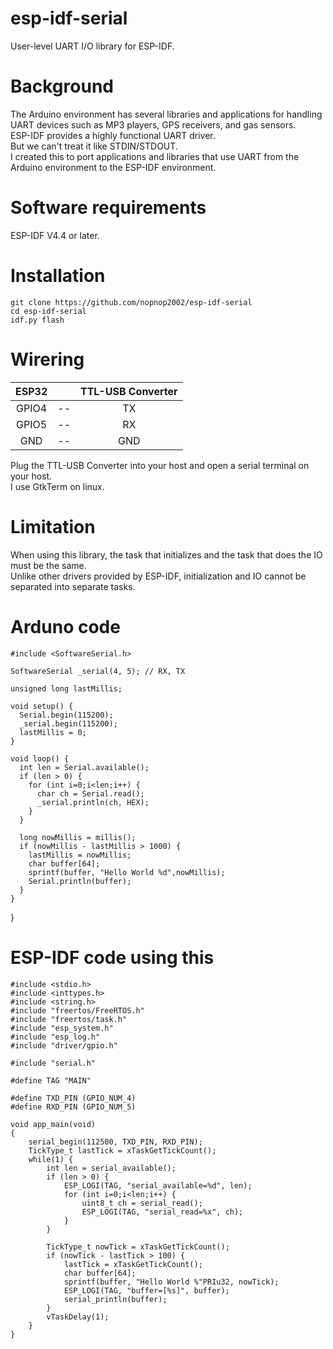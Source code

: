 # esp-idf-serial
User-level UART I/O library for ESP-IDF.

# Background
The Arduino environment has several libraries and applications for handling UART devices such as MP3 players, GPS receivers, and gas sensors.   
ESP-IDF provides a highly functional UART driver.   
But we can't treat it like STDIN/STDOUT.   
I created this to port applications and libraries that use UART from the Arduino environment to the ESP-IDF environment.   


# Software requirements
ESP-IDF V4.4 or later.   

# Installation

```Shell
git clone https://github.com/nopnop2002/esp-idf-serial
cd esp-idf-serial
idf.py flash
```

# Wirering
|ESP32||TTL-USB Converter|
|:-:|:-:|:-:|
|GPIO4|--|TX|
|GPIO5|--|RX|
|GND|--|GND|

Plug the TTL-USB Converter into your host and open a serial terminal on your host.   
I use GtkTerm on linux.   

# Limitation
When using this library, the task that initializes and the task that does the IO must be the same.   
Unlike other drivers provided by ESP-IDF, initialization and IO cannot be separated into separate tasks.   

# Arduno code
```
#include <SoftwareSerial.h>

SoftwareSerial _serial(4, 5); // RX, TX

unsigned long lastMillis;

void setup() {
  Serial.begin(115200);
  _serial.begin(115200);
  lastMillis = 0;
}

void loop() {
  int len = Serial.available();
  if (len > 0) {
    for (int i=0;i<len;i++) {
      char ch = Serial.read();
      _serial.println(ch, HEX);
    }
  }

  long nowMillis = millis();
  if (nowMillis - lastMillis > 1000) {
    lastMillis = nowMillis;
    char buffer[64];
    sprintf(buffer, "Hello World %d",nowMillis);  
    Serial.println(buffer);
  }
}
```


}

# ESP-IDF code using this
```
#include <stdio.h>
#include <inttypes.h>
#include <string.h>
#include "freertos/FreeRTOS.h"
#include "freertos/task.h"
#include "esp_system.h"
#include "esp_log.h"
#include "driver/gpio.h"

#include "serial.h"

#define TAG "MAIN"

#define TXD_PIN (GPIO_NUM_4)
#define RXD_PIN (GPIO_NUM_5)

void app_main(void)
{
    serial_begin(112500, TXD_PIN, RXD_PIN);
    TickType_t lastTick = xTaskGetTickCount();
    while(1) {
        int len = serial_available();
        if (len > 0) {
            ESP_LOGI(TAG, "serial_available=%d", len);
            for (int i=0;i<len;i++) {
                uint8_t ch = serial_read();
                ESP_LOGI(TAG, "serial_read=%x", ch);
            }
        }

        TickType_t nowTick = xTaskGetTickCount();
        if (nowTick - lastTick > 100) {
            lastTick = xTaskGetTickCount();
            char buffer[64];
            sprintf(buffer, "Hello World %"PRIu32, nowTick);
            ESP_LOGI(TAG, "buffer=[%s]", buffer);
            serial_println(buffer);
        }
        vTaskDelay(1);
    }
}
```
